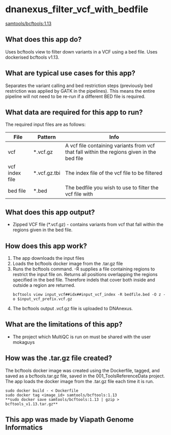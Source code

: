 # dnanexus_filter_vcf_with_bedfile
[samtools/bcftools:1.13](https://github.com/samtools/bcftools/releases/tag/1.13)

## What does this app do?
Uses bcftools view to filter down variants in a VCF using a bed file. Uses dockerised bcftools v1.13.

## What are typical use cases for this app?
Separates the variant calling and bed restriction steps (previously bed restriction was applied by GATK
in the pipelines). This means the entire pipeline will not need to be re-run if a different BED file 
is required.

## What data are required for this app to run?
The required input files are as follows: 

| File | Pattern | Info |
|---------|---------|---------|
| vcf | *.vcf.gz | A vcf file containing variants from vcf that fall within the regions given in the bed file |
| vcf index file | *.vcf.gz.tbi | The index file of the vcf file to be filtered |
| bed file | *.bed | The bedfile you wish to use to filter the vcf file with |

## What does this app output?
* Zipped VCF file (*.vcf.gz) - contains variants from vcf that fall within the regions given in the bed file.

## How does this app work?
1. The app downloads the input files 
2. Loads the bcftools docker image from the .tar.gz file
3. Runs the bcftools command. -R supplies a file containing regions to restrict the input file on. Returns all 
positions overlapping the regions specified in the bed file. Therefore indels that cover both inside and outside a 
region are returned.
    ```
    bcftools view input_vcf##idx##input_vcf_index -R bedfile.bed -O z -o $input_vcf_prefix.vcf.gz
    ```
3. The bcftools output .vcf.gz file is uploaded to DNAnexus. 

## What are the limitations of this app?
* The project which MultiQC is run on must be shared with the user mokaguys

## How was the .tar.gz file created?
The bcftools docker image was created using the Dockerfile, tagged, and saved as a bcftools.tar.gz file, saved in 
the 001_ToolsReferenceData project. The app loads the docker image from the .tar.gz file each time it is run. 
```
sudo docker build - < Dockerfile 
sudo docker tag <image_id> samtools/bcftools:1.13
**sudo docker save samtools/bcftools:1.13 | gzip > bcftools_v1.13.tar.gz**
```

## This app was made by Viapath Genome Informatics